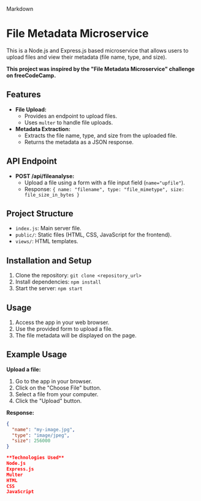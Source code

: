 Markdown
# File Metadata Microservice

This is a Node.js and Express.js based microservice that allows users to upload files and view their metadata (file name, type, and size).

**This project was inspired by the "File Metadata Microservice" challenge on freeCodeCamp.**

## Features

*   **File Upload:**
    *   Provides an endpoint to upload files.
    *   Uses `multer` to handle file uploads.
*   **Metadata Extraction:**
    *   Extracts the file name, type, and size from the uploaded file.
    *   Returns the metadata as a JSON response.

## API Endpoint

*   **POST /api/fileanalyse:**
    *   Upload a file using a form with a file input field (`name="upfile"`).
    *   Response: `{ name: "filename", type: "file_mimetype", size: file_size_in_bytes }`

## Project Structure

*   `index.js`: Main server file.
*   `public/`: Static files (HTML, CSS, JavaScript for the frontend).
*   `views/`: HTML templates.

## Installation and Setup

1.  Clone the repository: `git clone <repository_url>`
2.  Install dependencies: `npm install`
3.  Start the server: `npm start`

## Usage

1.  Access the app in your web browser.
2.  Use the provided form to upload a file.
3.  The file metadata will be displayed on the page.

## Example Usage

**Upload a file:**

1.  Go to the app in your browser.
2.  Click on the "Choose File" button.
3.  Select a file from your computer.
4.  Click the "Upload" button.

**Response:**

```json
{
  "name": "my-image.jpg",
  "type": "image/jpeg",
  "size": 256000
}

**Technologies Used**
Node.js
Express.js
Multer
HTML
CSS
JavaScript